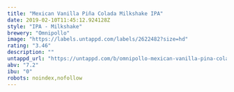 ```yaml
---
title: "Mexican Vanilla Piña Colada Milkshake IPA"
date: 2019-02-10T11:45:12.924128Z
style: "IPA - Milkshake"
brewery: "Omnipollo"
image: "https://labels.untappd.com/labels/2622482?size=hd"
rating: "3.46"
description: ""
untappd_url: "https://untappd.com/b/omnipollo-mexican-vanilla-pina-colada-smoothie-ipa/2622482"
abv: "7.2"
ibu: "0"
robots: noindex,nofollow
---
```

